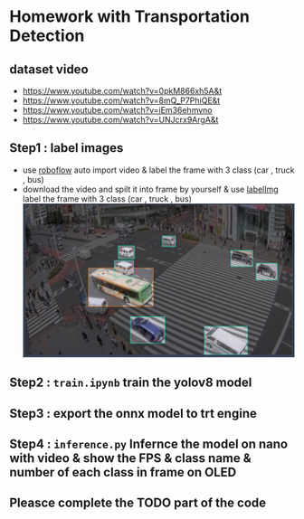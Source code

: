 # Homework with Transportation Detection
## dataset video
* https://www.youtube.com/watch?v=0pkM866xh5A&t 
* https://www.youtube.com/watch?v=8mQ_P7PhiQE&t
* https://www.youtube.com/watch?v=iEm36ehmvno
* https://www.youtube.com/watch?v=UNJcrx9ArgA&t
## Step1 : label images
* use [roboflow](https://roboflow.com/) auto import video & label the frame with 3 class (car , truck , bus)
* download the video and spilt it into frame by yourself & use [labelImg](https://github.com/HumanSignal/labelImg) label the frame with 3 class (car , truck , bus)
![](/data/images/hw2_label.png)
## Step2 : ```train.ipynb``` train the yolov8 model
## Step3 : export the onnx model to trt engine
## Step4 : ```inference.py``` Infernce the model on nano with video & show the FPS & class name & number of each class in frame on OLED

## Pleasce complete the **TODO** part of the code